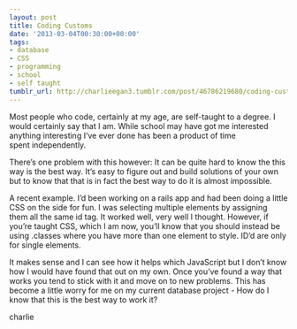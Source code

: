 ```yaml
---
layout: post
title: Coding Customs
date: '2013-03-04T00:30:00+00:00'
tags:
- database
- CSS
- programming
- school
- self taught
tumblr_url: http://charlieegan3.tumblr.com/post/46786219680/coding-customs
---
```

Most people who code, certainly at my age, are self-taught to a degree. I would certainly say that I am. While school may have got me interested anything interesting I’ve ever done has been a product of time spent independently.

There’s one problem with this however: It can be quite hard to know the this way is the best way. It’s easy to figure out and build solutions of your own but to know that that is in fact the best way to do it is almost impossible.

A recent example. I’d been working on a rails app and had been doing a little CSS on the side for fun. I was selecting multiple elements by assigning them all the same id tag. It worked well, very well I thought. However, if you’re taught CSS, which I am now, you’ll know that you should instead be using .classes where you have more than one element to style. ID’d are only for single elements.

It makes sense and I can see how it helps which JavaScript but I don’t know how I would have found that out on my own. Once you’ve found a way that works you tend to stick with it and move on to new problems. This has become a little worry for me on my current database project - How do I know that this is the best way to work it?

charlie